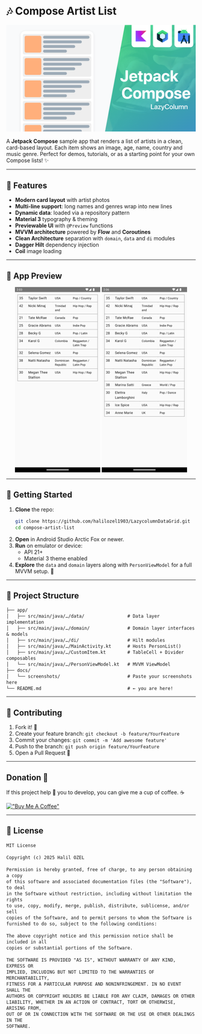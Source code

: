 # 🎶 Compose Artist List

![Compose RecyclerView](lazycolumn.png)

A **Jetpack Compose** sample app that renders a list of artists in a clean, card-based layout. Each item shows an image, age, name, country and music genre. Perfect for demos, tutorials, or as a starting point for your own Compose lists! ✨

---

## 🚀 Features

- **Modern card layout** with artist photos
- **Multi-line support**: long names and genres wrap into new lines
- **Dynamic data**: loaded via a repository pattern
- **Material 3** typography & theming
- **Previewable UI** with `@Preview` functions
- **MVVM architecture** powered by **Flow** and **Coroutines**
- **Clean Architecture** separation with `domain`, `data` and `di` modules
- **Dagger Hilt** dependency injection
- **Coil** image loading

---

## 📱 App Preview

<p align="center">
  <img src="screen-1.png" alt="Main list" width="45%" />
  <img src="screen-2.png" alt="Wrapped text" width="45%" />
</p>


---

## 🔧 Getting Started

1. **Clone** the repo:  
   ```bash
   git clone https://github.com/halilozel1903/LazycolumnDataGrid.git
   cd compose-artist-list
   ```
2. **Open** in Android Studio Arctic Fox or newer.  
3. **Run** on emulator or device:  
   - API 21+  
   - Material 3 theme enabled  
4. **Explore** the `data` and `domain` layers along with `PersonViewModel` for a full MVVM setup. 🧐

---

## 📂 Project Structure

```
├── app/
│   ├── src/main/java/…/data/                # Data layer implementation
│   ├── src/main/java/…/domain/              # Domain layer interfaces & models
│   ├── src/main/java/…/di/                  # Hilt modules
│   ├── src/main/java/…/MainActivity.kt      # Hosts PersonList()
│   ├── src/main/java/…/CustomItem.kt        # TableCell + Divider composables
│   └── src/main/java/…/PersonViewModel.kt   # MVVM ViewModel
├── docs/
│   └── screenshots/                         # Paste your screenshots here
└── README.md                                # ← you are here!
```

---

## 🤝 Contributing

1. Fork it! 🍴  
2. Create your feature branch: `git checkout -b feature/YourFeature`  
3. Commit your changes: `git commit -m 'Add awesome feature'`  
4. Push to the branch: `git push origin feature/YourFeature`  
5. Open a Pull Request 📝  

---

## Donation 💸

If this project help 💁 you to develop, you can give me a cup of coffee. ☕

[!["Buy Me A Coffee"](https://www.buymeacoffee.com/assets/img/custom_images/orange_img.png)](https://www.buymeacoffee.com/halilozel1903)

---

## 📜 License
```
MIT License

Copyright (c) 2025 Halil OZEL

Permission is hereby granted, free of charge, to any person obtaining a copy
of this software and associated documentation files (the "Software"), to deal
in the Software without restriction, including without limitation the rights
to use, copy, modify, merge, publish, distribute, sublicense, and/or sell
copies of the Software, and to permit persons to whom the Software is
furnished to do so, subject to the following conditions:

The above copyright notice and this permission notice shall be included in all
copies or substantial portions of the Software.

THE SOFTWARE IS PROVIDED "AS IS", WITHOUT WARRANTY OF ANY KIND, EXPRESS OR
IMPLIED, INCLUDING BUT NOT LIMITED TO THE WARRANTIES OF MERCHANTABILITY,
FITNESS FOR A PARTICULAR PURPOSE AND NONINFRINGEMENT. IN NO EVENT SHALL THE
AUTHORS OR COPYRIGHT HOLDERS BE LIABLE FOR ANY CLAIM, DAMAGES OR OTHER
LIABILITY, WHETHER IN AN ACTION OF CONTRACT, TORT OR OTHERWISE, ARISING FROM,
OUT OF OR IN CONNECTION WITH THE SOFTWARE OR THE USE OR OTHER DEALINGS IN THE
SOFTWARE.
```
